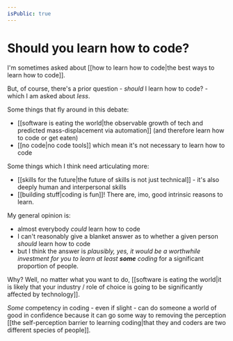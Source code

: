 ```yaml
---
isPublic: true
---
```


# Should you learn how to code?

I'm sometimes asked about [[how to learn how to code|the best ways to learn how to code]].

But, of course, there's a prior question - *should* I learn how to code? - which I am asked about *less*.

Some things that fly around in this debate:
- [[software is eating the world|the observable growth of tech and predicted mass-displacement via automation]] (and therefore learn how to code or get eaten)
- [[no code|no code tools]] which mean it's not necessary to learn how to code

Some things which I think need articulating more:
- [[skills for the future|the future of skills is not just technical]] - it's also deeply human and interpersonal skills
- [[building stuff|coding is fun]]! There are, imo, good intrinsic reasons to learn.

My general opinion is:
- almost everybody *could* learn how to code
- I can't reasonably give a blanket answer as to whether a given person *should* learn how to code
- but I think the answer is *plausibly, yes, it would be a worthwhile investment for you to learn at least **some** coding* for a significant proportion of people.

Why? Well, no matter what you want to do, [[software is eating the world|it is likely that your industry / role of choice is going to be significantly affected by technology]].

*Some* competency in coding - even if slight - can do someone a world of good in confidence because it can go some way to removing the perception [[the self-perception barrier to learning coding|that they and coders are two different species of people]].